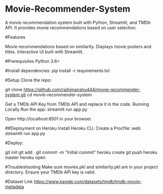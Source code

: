 # Movie-Recommender-System
A movie recommendation system built with Python, Streamlit, and TMDb API. 
It provides movie recommendations based on user selection.

#Features

Movie recommendations based on similarity.
Displays movie posters and titles.
Interactive UI built with Streamlit.

#Prerequisites
Python 3.6+

#Install dependencies:
pip install -r requirements.txt

#Setup
Clone the repo:

git clone https://github.com/raihimanshu444/movie-recommender-system.git
cd movie-recommender-system

Get a TMDb API Key from TMDb API and replace it in the code.
Running Locally
Run the app:
streamlit run app.py

Open http://localhost:8501 in your browser.

##Deployment on Heroku
Install Heroku CLI.
Create a Procfile:
web: streamlit run app.py

#Deploy:

git init
git add .
git commit -m "Initial commit"
heroku create
git push heroku master
heroku open

#Troubleshooting
Make sure movies.pkl and similarity.pkl are in your project directory.
Ensure your TMDb API key is valid.

#Dataset Link
https://www.kaggle.com/datasets/tmdb/tmdb-movie-metadata

